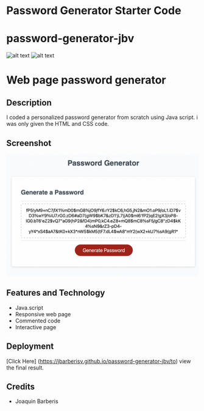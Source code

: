 # Password Generator Starter Code
# password-generator-jbv
![alt text](https://img.shields.io/badge/License-GPLv2-brightgreen)
![alt text](https://img.shields.io/badge/Ver.-1.0.0-blue)
# Web page password generator

## Description
I coded a personalized password generator from scratch using Java script. i was only given the HTML and CSS code.
## Screenshot

![alt screenshot](https://github.com/jbarberisv/password-generator-jbv/blob/main/screenshotpass.png?raw=true)


## Features and Technology

- Java.script
- Responsive web page
- Commented code
- Interactive page

## Deployment
[Click Here] (https://jbarberisv.github.io/password-generator-jbv/to) view the final result.


## Credits

* Joaquin Barberis